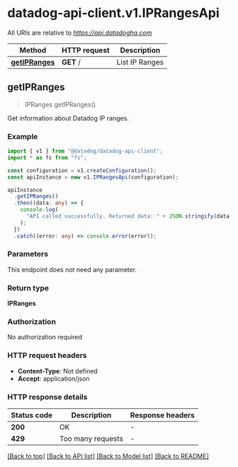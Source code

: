 # datadog-api-client.v1.IPRangesApi

All URIs are relative to *https://api.datadoghq.com*

| Method                                        | HTTP request | Description    |
| --------------------------------------------- | ------------ | -------------- |
| [**getIPRanges**](IPRangesApi.md#getIPRanges) | **GET** /    | List IP Ranges |

## **getIPRanges**

> IPRanges getIPRanges()

Get information about Datadog IP ranges.

### Example

```typescript
import { v1 } from "@datadog/datadog-api-client";
import * as fs from "fs";

const configuration = v1.createConfiguration();
const apiInstance = new v1.IPRangesApi(configuration);

apiInstance
  .getIPRanges()
  .then((data: any) => {
    console.log(
      "API called successfully. Returned data: " + JSON.stringify(data)
    );
  })
  .catch((error: any) => console.error(error));
```

### Parameters

This endpoint does not need any parameter.

### Return type

**IPRanges**

### Authorization

No authorization required

### HTTP request headers

- **Content-Type**: Not defined
- **Accept**: application/json

### HTTP response details

| Status code | Description       | Response headers |
| ----------- | ----------------- | ---------------- |
| **200**     | OK                | -                |
| **429**     | Too many requests | -                |

[[Back to top]](#) [[Back to API list]](README.md#documentation-for-api-endpoints) [[Back to Model list]](README.md#documentation-for-models) [[Back to README]](README.md)
